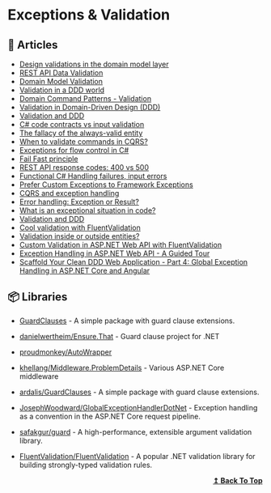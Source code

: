 # Exceptions & Validation

## 📕 Articles

- [Design validations in the domain model layer](https://docs.microsoft.com/en-us/dotnet/architecture/microservices/microservice-ddd-cqrs-patterns/domain-model-layer-validations) 
- [REST API Data Validation](http://www.kamilgrzybek.com/design/rest-api-data-validation/) 
- [Domain Model Validation](http://www.kamilgrzybek.com/design/domain-model-validation/) 
- [Validation in a DDD world](https://lostechies.com/jimmybogard/2009/02/15/validation-in-a-ddd-world/) 
- [Domain Command Patterns - Validation](https://jimmybogard.com/domain-command-patterns-validation/)
- [Validation in Domain-Driven Design (DDD)](http://gorodinski.com/blog/2012/05/19/validation-in-domain-driven-design-ddd/)
- [Validation and DDD](https://enterprisecraftsmanship.com/posts/validation-and-ddd/) 
- [C# code contracts vs input validation](https://enterprisecraftsmanship.com/posts/code-contracts-vs-input-validation/) 
- [The fallacy of the always-valid entity](https://jeffreypalermo.com/2009/05/the-fallacy-of-the-always-valid-entity/) 
- [When to validate commands in CQRS?](https://enterprisecraftsmanship.com/2019/02/20/validate-commands-cqrs/) 
- [Exceptions for flow control in C#](https://enterprisecraftsmanship.com/posts/exceptions-for-flow-control/) 
- [Fail Fast principle](https://enterprisecraftsmanship.com/posts/fail-fast-principle/) 
- [REST API response codes: 400 vs 500](https://enterprisecraftsmanship.com/posts/rest-api-response-codes-400-vs-500/)
- [Functional C# Handling failures, input errors](https://enterprisecraftsmanship.com/posts/functional-c-handling-failures-input-errors/) 
- [Prefer Custom Exceptions to Framework Exceptions](https://ardalis.com/prefer-custom-exceptions-to-framework-exceptions/)
- [CQRS and exception handling](https://enterprisecraftsmanship.com/2019/04/15/cqrs-exception-handling/) 
- [Error handling: Exception or Result?](https://enterprisecraftsmanship.com/posts/error-handling-exception-or-result/) 
- [What is an exceptional situation in code?](https://enterprisecraftsmanship.com/posts/what-is-exceptional-situation/)
- [Validation and DDD](https://enterprisecraftsmanship.com/2016/09/13/validation-and-ddd/)
- [Cool validation with FluentValidation](https://www.code4it.dev/blog/fluentvalidation)
- [Validation inside or outside entities?](https://lostechies.com/jimmybogard/2016/04/29/validation-inside-or-outside-entities/)
- [Custom Validation in ASP.NET Web API with FluentValidation](https://exceptionnotfound.net/custom-validation-in-asp-net-web-api-with-fluentvalidation/)
- [Exception Handling in ASP.NET Web API - A Guided Tour](https://exceptionnotfound.net/the-asp-net-web-api-exception-handling-pipeline-a-guided-tour/)
- [Scaffold Your Clean DDD Web Application - Part 4: Global Exception Handling in ASP.NET Core and Angular](https://blog.jacobsdata.com/2020/11/12/scaffold-your-clean-ddd-web-application-part-4-global-exception-handling-in-aspnet-core-and-angular)
## 📦 Libraries

- [GuardClauses](https://github.com/ardalis/GuardClauses) - A simple package with guard clause extensions.
- [danielwertheim/Ensure.That](https://github.com/danielwertheim/Ensure.That) - Guard clause project for .NET
- [proudmonkey/AutoWrapper](https://github.com/proudmonkey/AutoWrapper)
- [khellang/Middleware.ProblemDetails](https://github.com/khellang/Middleware/tree/master/src/ProblemDetails) - Various ASP.NET Core middleware
- [ardalis/GuardClauses](https://github.com/ardalis/GuardClauses) - A simple package with guard clause extensions.
- [JosephWoodward/GlobalExceptionHandlerDotNet](https://github.com/JosephWoodward/GlobalExceptionHandlerDotNet) - Exception handling as a convention in the ASP.NET Core request pipeline.
- [safakgur/guard](https://github.com/safakgur/guard) - A high-performance, extensible argument validation library.
- [FluentValidation/FluentValidation](https://github.com/FluentValidation/FluentValidation) - A popular .NET validation library for building strongly-typed validation rules.

  <div align="right">
    <b><a href="#contents">↥ Back To Top</a></b>
  </div>